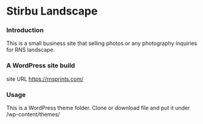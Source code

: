 # Stirbu Landscape

### Introduction
This is a small business site that selling photos or any photography inquiries for RNS landscape.

### A WordPress site build
site URL https://rnsprints.com/

### Usage
This is a WordPress theme folder.
Clone or download file and put it under /wp-content/themes/

